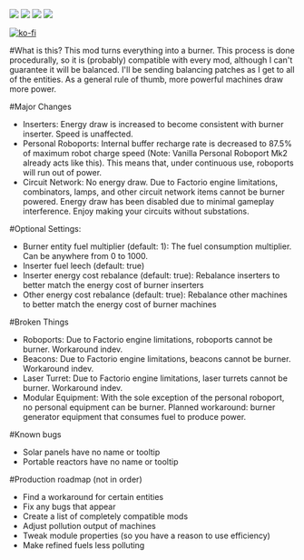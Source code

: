 [![](https://img.shields.io/badge/dynamic/json?color=orange&label=Factorio&query=downloads_count&suffix=%20downloads&url=https%3A%2F%2Fmods.factorio.com%2Fapi%2Fmods%2Fpowerless&style=for-the-badge)](https://mods.factorio.com/mod/powerless) [![](https://img.shields.io/badge/Discord-Community-blue?style=for-the-badge)](https://discord.gg/K3fXMGVc4z) [![](https://img.shields.io/github/issues/protocol-1903/powerless?label=Bug%20Reports&style=for-the-badge)](https://github.com/protocol-1903/powerless/issues) [![](https://img.shields.io/github/issues-pr/protocol-1903/powerless?label=Pull%20Requests&style=for-the-badge)](https://github.com/protocol_1903/powerless/pulls)

[![ko-fi](https://ko-fi.com/img/githubbutton_sm.svg)](https://ko-fi.com/B0B7145X5R)

#What is this?
This mod turns everything into a burner. This process is done procedurally, so it is (probably) compatible with every mod, although I can't guarantee it will be balanced. I'll be sending balancing patches as I get to all of the entities. As a general rule of thumb, more powerful machines draw more power. 

#Major Changes
- Inserters: Energy draw is increased to become consistent with burner inserter. Speed is unaffected.
- Personal Roboports: Internal buffer recharge rate is decreased to 87.5% of maximum robot charge speed (Note: Vanilla Personal Roboport Mk2 already acts like this). This means that, under continuous use, roboports will run out of power.
- Circuit Network: No energy draw. Due to Factorio engine limitations, combinators, lamps, and other circuit network items cannot be burner powered. Energy draw has been disabled due to minimal gameplay interference. Enjoy making your circuits without substations.

#Optional Settings:
- Burner entity fuel multiplier (default: 1): The fuel consumption multiplier. Can be anywhere from 0 to 1000.
- Inserter fuel leech (default: true)
- Inserter energy cost rebalance (default: true): Rebalance inserters to better match the energy cost of burner inserters
- Other energy cost rebalance (default: true): Rebalance other machines to better match the energy cost of burner machines

#Broken Things
- Roboports: Due to Factorio engine limitations, roboports cannot be burner. Workaround indev.
- Beacons: Due to Factorio engine limitations, beacons cannot be burner. Workaround indev.
- Laser Turret: Due to Factorio engine limitations, laser turrets cannot be burner. Workaround indev.
- Modular Equipment: With the sole exception of the personal roboport, no personal equipment can be burner. Planned workaround: burner generator equipment that consumes fuel to produce power.

#Known bugs
- Solar panels have no name or tooltip
- Portable reactors have no name or tooltip

#Production roadmap (not in order)
- Find a workaround for certain entities
- Fix any bugs that appear
- Create a list of completely compatible mods
- Adjust pollution output of machines
- Tweak module properties (so you have a reason to use efficiency)
- Make refined fuels less polluting
